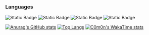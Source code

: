 ### Languages
![Static Badge](https://img.shields.io/badge/python-mine?style=for-the-badge&logo=Python&color=yellow)
![Static Badge](https://img.shields.io/badge/javascript-mine?style=for-the-badge&logo=JavaScript&color=blue)
![Static Badge](https://img.shields.io/badge/GoLang-mine?style=for-the-badge&logo=Go&color=white)
![Static Badge](https://img.shields.io/badge/java-mine?style=for-the-badge&logo=openjdk&logoColor=yellow&color=darkblue)

[![Anurag's GitHub stats](https://github-readme-stats.vercel.app/api?username=C0m0n&show_icons=true&theme=dark&rank_icon=percentile)](https://github.com/C0m0n/github-readme-stats)
[![Top Langs](https://github-readme-stats.vercel.app/api/top-langs/?username=C0m0n&layout=pie&&theme=dark&&show_icons=true)](https://github.com/C0m0n/github-readme-stats)
[![C0m0n's WakaTime stats](https://github-readme-stats.vercel.app/api/wakatime?username=@C0m0n&&theme=dark&&show_icons=true)](https://github.com/C0m0n/github-readme-stats)
<!--
**C0m0n/C0m0n** is a ✨ _special_ ✨ repository because its `README.md` (this file) appears on your GitHub profile.

Here are some ideas to get you started:

- 🔭 I’m currently working on ...
- 🌱 I’m currently learning ...
- 👯 I’m looking to collaborate on ...
- 🤔 I’m looking for help with ...
- 💬 Ask me about ...
- 📫 How to reach me: ...
- 😄 Pronouns: ...
- ⚡ Fun fact: ...
-->
